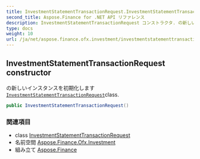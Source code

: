 ```yaml
---
title: InvestmentStatementTransactionRequest.InvestmentStatementTransactionRequest
second_title: Aspose.Finance for .NET API リファレンス
description: InvestmentStatementTransactionRequest コンストラクタ. の新しいインスタンスを初期化しますInvestmentStatementTransactionRequestclass.
type: docs
weight: 10
url: /ja/net/aspose.finance.ofx.investment/investmentstatementtransactionrequest/investmentstatementtransactionrequest/
---
```

## InvestmentStatementTransactionRequest constructor

の新しいインスタンスを初期化します[`InvestmentStatementTransactionRequest`](../)class.

```csharp
public InvestmentStatementTransactionRequest()
```

### 関連項目

* class [InvestmentStatementTransactionRequest](../)
* 名前空間 [Aspose.Finance.Ofx.Investment](../../investmentstatementtransactionrequest/)
* 組み立て [Aspose.Finance](../../../)


